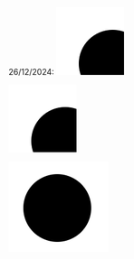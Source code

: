 26/12/2024:
![001](DevNotes/2024_12/2024_12_26.svg)

![002](2024_12_26.svg)


![003](2024_12_26.png)
